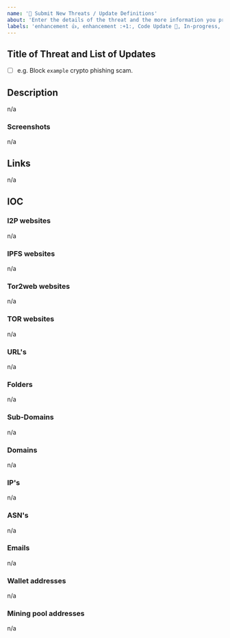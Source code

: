 ```yaml
---
name: '🛑 Submit New Threats / Update Definitions'
about: 'Enter the details of the threat and the more information you provide, the better we can help you.'
labels: 'enhancement 👍, enhancement :+1:, Code Update 🔔, In-progress, Priority: Medium'
---
```


## Title of Threat and List of Updates

- [ ] e.g. Block `example` crypto phishing scam.

## Description

n/a

### Screenshots

n/a

## Links

n/a

## IOC

### I2P websites

n/a

### IPFS websites

n/a

### Tor2web websites

n/a

### TOR websites

n/a

### URL's

n/a

### Folders

n/a

### Sub-Domains

n/a

### Domains

n/a

### IP's

n/a

### ASN's

n/a

### Emails

n/a

### Wallet addresses

n/a

### Mining pool addresses

n/a
